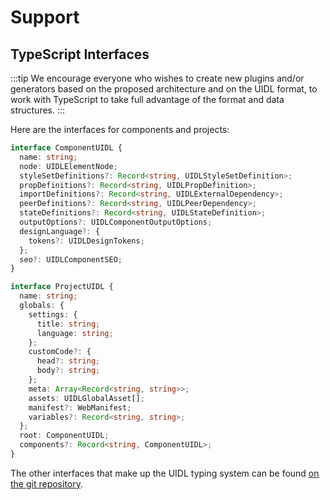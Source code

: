 # Support

## TypeScript Interfaces

:::tip
We encourage everyone who wishes to create new plugins and/or generators based on the proposed architecture and on the UIDL format, to work with TypeScript to take full advantage of the format and data structures.
:::

Here are the interfaces for components and projects:

```typescript
interface ComponentUIDL {
  name: string;
  node: UIDLElementNode;
  styleSetDefinitions?: Record<string, UIDLStyleSetDefinition>;
  propDefinitions?: Record<string, UIDLPropDefinition>;
  importDefinitions?: Record<string, UIDLExternalDependency>;
  peerDefinitions?: Record<string, UIDLPeerDependency>;
  stateDefinitions?: Record<string, UIDLStateDefinition>;
  outputOptions?: UIDLComponentOutputOptions;
  designLanguage?: {
    tokens?: UIDLDesignTokens;
  };
  seo?: UIDLComponentSEO;
}
```

```typescript
interface ProjectUIDL {
  name: string;
  globals: {
    settings: {
      title: string;
      language: string;
    };
    customCode?: {
      head?: string;
      body?: string;
    };
    meta: Array<Record<string, string>>;
    assets: UIDLGlobalAsset[];
    manifest?: WebManifest;
    variables?: Record<string, string>;
  };
  root: ComponentUIDL;
  components?: Record<string, ComponentUIDL>;
}
```

The other interfaces that make up the UIDL typing system can be found [on the git repository](https://github.com/teleporthq/teleport-code-generators/blob/master/packages/teleport-generator-shared/src/typings/uidl.ts).

